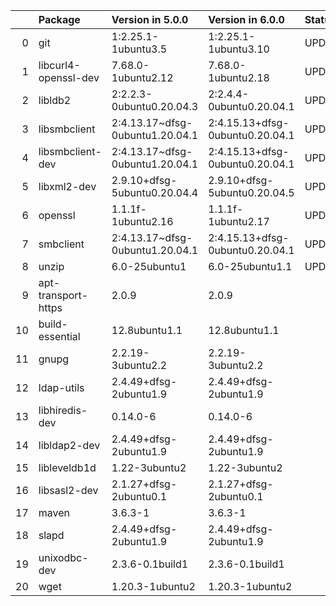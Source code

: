 <!-- markdown-link-check-disable -->

|    | Package              | Version in 5.0.0                | Version in 6.0.0                | Status   |
|---:|:---------------------|:--------------------------------|:--------------------------------|:---------|
|  0 | git                  | 1:2.25.1-1ubuntu3.5             | 1:2.25.1-1ubuntu3.10            | UPDATED  |
|  1 | libcurl4-openssl-dev | 7.68.0-1ubuntu2.12              | 7.68.0-1ubuntu2.18              | UPDATED  |
|  2 | libldb2              | 2:2.2.3-0ubuntu0.20.04.3        | 2:2.4.4-0ubuntu0.20.04.1        | UPDATED  |
|  3 | libsmbclient         | 2:4.13.17~dfsg-0ubuntu1.20.04.1 | 2:4.15.13+dfsg-0ubuntu0.20.04.1 | UPDATED  |
|  4 | libsmbclient-dev     | 2:4.13.17~dfsg-0ubuntu1.20.04.1 | 2:4.15.13+dfsg-0ubuntu0.20.04.1 | UPDATED  |
|  5 | libxml2-dev          | 2.9.10+dfsg-5ubuntu0.20.04.4    | 2.9.10+dfsg-5ubuntu0.20.04.5    | UPDATED  |
|  6 | openssl              | 1.1.1f-1ubuntu2.16              | 1.1.1f-1ubuntu2.17              | UPDATED  |
|  7 | smbclient            | 2:4.13.17~dfsg-0ubuntu1.20.04.1 | 2:4.15.13+dfsg-0ubuntu0.20.04.1 | UPDATED  |
|  8 | unzip                | 6.0-25ubuntu1                   | 6.0-25ubuntu1.1                 | UPDATED  |
|  9 | apt-transport-https  | 2.0.9                           | 2.0.9                           |          |
| 10 | build-essential      | 12.8ubuntu1.1                   | 12.8ubuntu1.1                   |          |
| 11 | gnupg                | 2.2.19-3ubuntu2.2               | 2.2.19-3ubuntu2.2               |          |
| 12 | ldap-utils           | 2.4.49+dfsg-2ubuntu1.9          | 2.4.49+dfsg-2ubuntu1.9          |          |
| 13 | libhiredis-dev       | 0.14.0-6                        | 0.14.0-6                        |          |
| 14 | libldap2-dev         | 2.4.49+dfsg-2ubuntu1.9          | 2.4.49+dfsg-2ubuntu1.9          |          |
| 15 | libleveldb1d         | 1.22-3ubuntu2                   | 1.22-3ubuntu2                   |          |
| 16 | libsasl2-dev         | 2.1.27+dfsg-2ubuntu0.1          | 2.1.27+dfsg-2ubuntu0.1          |          |
| 17 | maven                | 3.6.3-1                         | 3.6.3-1                         |          |
| 18 | slapd                | 2.4.49+dfsg-2ubuntu1.9          | 2.4.49+dfsg-2ubuntu1.9          |          |
| 19 | unixodbc-dev         | 2.3.6-0.1build1                 | 2.3.6-0.1build1                 |          |
| 20 | wget                 | 1.20.3-1ubuntu2                 | 1.20.3-1ubuntu2                 |          |